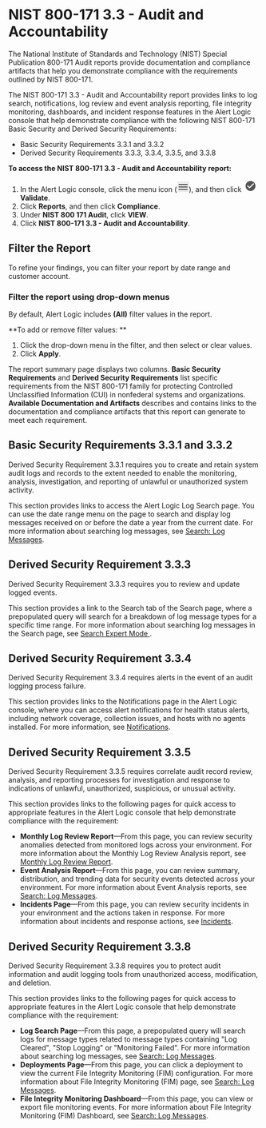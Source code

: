 # NIST 800-171 3.3 - Audit and Accountability

The National Institute of Standards and Technology (NIST) Special Publication 800-171 Audit reports provide documentation and compliance artifacts that help you demonstrate compliance with the requirements outlined by NIST 800-171.

The NIST 800-171 3.3 - Audit and Accountability report provides links to log search, notifications, log review and event analysis reporting, file integrity monitoring, dashboards, and incident response features in the Alert Logic console that help demonstrate compliance with the following NIST 800-171  Basic Security and Derived Security Requirements:

* Basic Security Requirements 3.3.1 and 3.3.2
* Derived Security Requirements 3.3.3, 3.3.4, 3.3.5, and 3.3.8

**To access the NIST 800-171 3.3 - Audit and Accountability report:**

1. In the Alert Logic console, click the menu icon (![](../../../Resources/Images/dashboard/menu-icon.png)), and then click ![](../../../Resources/Images/dashboard/validate-icon.png)**Validate**.
2. Click **Reports**, and then click  **Compliance**.
3. Under **NIST 800 171 Audit**, click **VIEW**.
4. Click **NIST 800-171 3.3 - Audit and Accountability**.

## Filter the Report

To refine your findings, you can filter your report by  date range and customer account.

### Filter the report using drop-down menus

By default, Alert Logic includes **(All)** filter values in the report.

**To add or remove filter values: **

1. Click the drop-down menu in the filter, and then select or clear values.
2. Click **Apply**.

The report summary page displays two columns. **Basic Security Requirements** and **Derived Security Requirements** list specific requirements from the NIST 800-171 family for protecting Controlled Unclassified Information (CUI) in nonfederal systems and organizations. **Available Documentation and Artifacts** describes and contains links to the documentation and compliance artifacts that this report can generate to meet each requirement.

## Basic Security Requirements 3.3.1 and 3.3.2

Derived Security Requirement 3.3.1  requires you to create and retain system audit logs and records to the extent needed to enable the monitoring, analysis, investigation, and reporting of unlawful or unauthorized system activity.

This section provides links to access the Alert Logic Log Search page. You can use the date range  menu on the page to search and display log messages received on or before the date a year from the current date. For more information about searching log messages, see [Search: Log Messages](../../log-message-search.md).

## Derived Security Requirement 3.3.3

Derived Security Requirement 3.3.3 requires you to review and update logged events.

This section provides a link to the Search tab of the Search page, where a prepopulated query will search for a breakdown of log message types for a specific time range. For more information about searching log messages in the Search page, see [Search Expert Mode ](../../search/expert-mode.md).

## Derived Security Requirement 3.3.4

Derived Security Requirement 3.3.4 requires alerts in the event of an audit logging process failure.

This section provides links to the Notifications page in the Alert Logic console, where you can access alert notifications for  health status alerts, including network coverage, collection issues, and hosts with no agents installed. For more information, see [Notifications](../../../configure/notifications.md).

## Derived Security Requirement 3.3.5

Derived Security Requirement 3.3.5 requires correlate audit record review, analysis, and reporting processes for investigation and response to indications of unlawful, unauthorized, suspicious, or unusual activity.

This section provides links to the following pages for quick access to appropriate features in the Alert Logic console that help demonstrate compliance with the requirement:

* **Monthly Log Review Report**—From this page, you can review security anomalies detected from monitored logs across your environment. For more information about the Monthly Log Review Analysis report, see [Monthly Log Review Report](../threats/log-review-analysis/monthly-log-review.md).
* **Event Analysis Report**—From this page, you can review summary, distribution, and trending data for security events detected across your environment. For more information about Event Analysis reports, see [Search: Log Messages](../../log-message-search.md).
* **Incidents Page**—From this page,  you can review security incidents in your environment and the actions taken in response. For more information about incidents and response actions, see [Incidents](../../incidents.md).

## Derived Security Requirement  3.3.8

Derived Security Requirement 3.3.8 requires you to protect audit information and audit logging tools from unauthorized access, modification, and deletion.

This section provides links to the following pages for quick access to appropriate features in the Alert Logic console that help demonstrate compliance with the requirement:

* **Log Search Page**—From this page, a prepopulated query will search logs for message types related to message types containing "Log Cleared", "Stop Logging" or "Monitoring Failed". For more information about searching log messages, see [Search: Log Messages](../../log-message-search.md).
* **Deployments Page**—From this page, you can click a deployment to view the current File Integrity Monitoring (FIM) configuration. For more information about File Integrity Monitoring (FIM) page, see [Search: Log Messages](../../log-message-search.md).
* **File Integrity Monitoring Dashboard**—From this page,  you can view or export file monitoring events. For more information about File Integrity Monitoring (FIM) Dashboard, see [Search: Log Messages](../../log-message-search.md).
